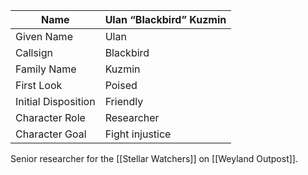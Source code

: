 | Name                | Ulan “Blackbird” Kuzmin |
| ------------------- | ----------------------- |
| Given Name          | Ulan                    |
| Callsign            | Blackbird               |
| Family Name         | Kuzmin                  |
| First Look          | Poised                  |
| Initial Disposition | Friendly                |
| Character Role      | Researcher              |
| Character Goal      | Fight injustice         |

Senior researcher for the [[Stellar Watchers]] on [[Weyland Outpost]].

